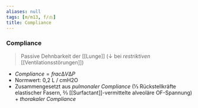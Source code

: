 ```yaml
---
aliases: null
tags: [m/m13, f/🫁]
title: Compliance
---
```

### Compliance
> Passive Dehnbarkeit der [[Lunge]] (↓ bei *restriktiven* [[Ventilationsstörungen]])
- $Compliance = frac{∆V}{∆P}$
- Normwert: 0,2 L / cmH2O
- Zusammengesetzt aus *pulmonaler Compliance* (⅓ Rückstellkräfte elastischer Fasern, ⅔ [[Surfactant]]-vermittelte alveoläre OF-Spannung) + *thorakaler Compliance*
